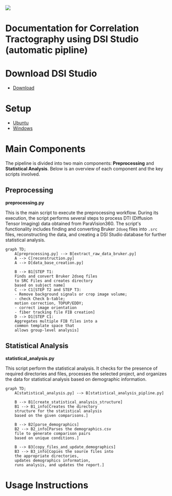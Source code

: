 ![](https://mermaid.ink/svg/your-mermaid-code)

# Documentation for Correlation Tractography using DSI Studio (automatic pipline)

# Download DSI Studio

* [Download](https://dsi-studio.labsolver.org/download.html)

# Setup
* [Ubuntu](./doc/ubuntu_setup.md)
* [Windows](./doc/windows_setup.md)

# Main Components

The pipeline is divided into two main components: **Preprocessing** and **Statistical Analysis**. Below is an overview of each component and the key scripts involved.

## Preprocessing 
**preprocessing.py**

This is the main script to execute the preprocessing workflow. During its execution, the script performs several steps to process DTI (Diffusion Tensor Imaging) data obtained from ParaVision360. The script's functionality includes finding and converting Bruker `2dseq` files into `.src` files, reconstructing the data, and creating a DSI Studio database for further statistical analysis.

```mermaid
graph TD;
    A[preprocessing.py] --> B[extract_raw_data_bruker.py]
    A --> C[reconstruction.py]
    A --> D[data_base_creation.py]

    B --> B1[STEP T1: 
    Finds and convert Bruker 2dseq files 
    to SRC Files and creates directory 
    based on subject name]
    C --> C1[STEP T2 and STEP T3: 
    - Remove background signals or crop image volume;
    - check Check b-table; 
    motion correction, TOPUP/EDDY; 
    - correct image orientation 
    - fiber tracking file FIB creation]
    D --> D1[STEP C1: 
    Aggregates multiple FIB files into a 
    common template space that 
    allows group-level analysis]
```


## Statistical Analysis

**statistical_analysis.py**

This script perform the statistical analysis. It checks for the presence of required directories and files, processes the selected project, and organizes the data for statistical analysis based on demographic information.

```mermaid
graph TD;
    A[statistical_analysis.py] --> B[statistical_analysis_pipline.py]

    B --> B1[create_statistical_analysis_structure]
    B1 --> B1_info[Creates the directory 
    structure for the statistical analysis 
    based on the given comparisons.]

    B --> B2[parse_demographics]
    B2 --> B2_info[Parses the demographics.csv 
    file to generate comparison pairs 
    based on unique conditions.]

    B --> B3[copy_files_and_update_demographics]
    B3 --> B3_info[Copies the source files into 
    the appropriate directories, 
    updates demographics information, 
    runs analysis, and updates the report.]
```

# Usage Instructions